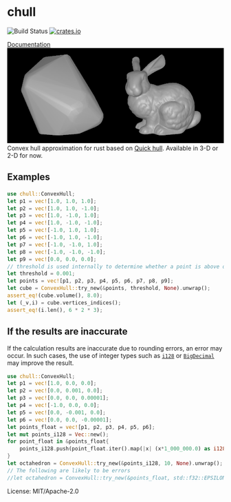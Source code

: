 # chull
![Build Status](https://github.com/daidanretsu/chull/workflows/Rust/badge.svg) [![crates.io](https://img.shields.io/crates/v/chull.svg)](https://crates.io/crates/chull)

[Documentation](https://docs.rs/chull/)
![](img/usagi.png)
Convex hull approximation for rust based on [Quick hull](http://citeseerx.ist.psu.edu/viewdoc/summary;jsessionid=C57E2269B0D64504B97E8469F6A1315D?doi=10.1.1.117.405).
Available in 3-D or 2-D for now.
## Examples
```rust
use chull::ConvexHull;
let p1 = vec![1.0, 1.0, 1.0];
let p2 = vec![1.0, 1.0, -1.0];
let p3 = vec![1.0, -1.0, 1.0];
let p4 = vec![1.0, -1.0, -1.0];
let p5 = vec![-1.0, 1.0, 1.0];
let p6 = vec![-1.0, 1.0, -1.0];
let p7 = vec![-1.0, -1.0, 1.0];
let p8 = vec![-1.0, -1.0, -1.0];
let p9 = vec![0.0, 0.0, 0.0];
// threshold is used internally to determine whether a point is above or below the surface.
let threshold = 0.001;
let points = vec![p1, p2, p3, p4, p5, p6, p7, p8, p9];
let cube = ConvexHull::try_new(&points, threshold, None).unwrap();
assert_eq!(cube.volume(), 8.0);
let (_v,i) = cube.vertices_indices();
assert_eq!(i.len(), 6 * 2 * 3);
```
## If the results are inaccurate
If the calculation results are inaccurate due to rounding errors, an error may occur. In such cases, the use of integer types such as [```i128```](https://doc.rust-lang.org/std/primitive.i128.html) or [```BigDecimal```](https://docs.rs/bigdecimal/) may improve the result.
```rust
use chull::ConvexHull;
let p1 = vec![1.0, 0.0, 0.0];
let p2 = vec![0.0, 0.001, 0.0];
let p3 = vec![0.0, 0.0, 0.00001];
let p4 = vec![-1.0, 0.0, 0.0];
let p5 = vec![0.0, -0.001, 0.0];
let p6 = vec![0.0, 0.0, -0.00001];
let points_float = vec![p1, p2, p3, p4, p5, p6];
let mut points_i128 = Vec::new();
for point_float in &points_float{
    points_i128.push(point_float.iter().map(|x| (x*1_000_000.0) as i128).collect::<Vec<_>>());
}
let octahedron = ConvexHull::try_new(&points_i128, 10, None).unwrap();
// The following are likely to be errors
//let octahedron = ConvexHull::try_new(&points_float, std::f32::EPSILON, None).unwrap();
```

License: MIT/Apache-2.0
